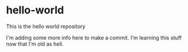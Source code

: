 # hello-world
This is the hello world repository

I'm adding some more info here to make a commit.
I'm learning this stuff now that I'm old as hell.
